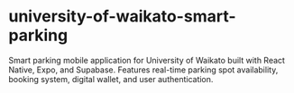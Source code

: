 # university-of-waikato-smart-parking
Smart parking mobile application for University of Waikato built with React Native, Expo, and Supabase. Features real-time parking spot availability, booking system, digital wallet, and user authentication.
